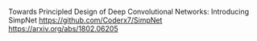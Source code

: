 Towards Principled Design of Deep Convolutional Networks: Introducing SimpNet
https://github.com/Coderx7/SimpNet
https://arxiv.org/abs/1802.06205
